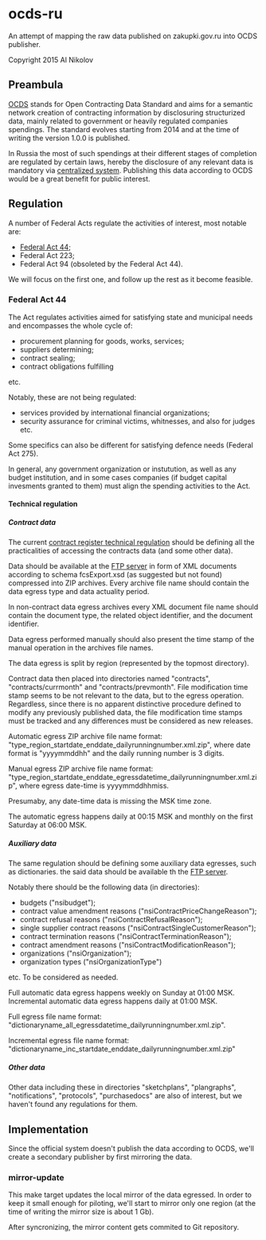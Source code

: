 # ocds-ru
An attempt of mapping the raw data published on zakupki.gov.ru into OCDS 
publisher.

Copyright 2015 Al Nikolov

## Preambula
[OCDS](http://standard.open-contracting.org/) stands for Open Contracting 
Data Standard and aims for a semantic network creation of contracting 
information by disclosuring structurized data, mainly related to government or
heavily regulated companies spendings. The standard evolves starting from 2014 
and at the time of writing the version 1.0.0 is published.

In Russia the most of such spendings at their different stages of completion 
are regulated by certain laws, hereby the disclosure of any relevant data is 
mandatory via [centralized system](http://zakupki.gov.ru/). Publishing this 
data according to OCDS would be a great benefit for public interest.

## Regulation
A number of Federal Acts regulate the activities of interest, most notable are:

* [Federal Act 44](http://www.rg.ru/2013/04/12/goszakupki-dok.html);
* Federal Act 223;
* Federal Act 94 (obsoleted by the Federal Act 44).

We will focus on the first one, and follow up the rest as it become feasible.

### Federal Act 44
The Act regulates activities aimed for satisfying state and municipal needs and 
encompasses the whole cycle of:

* procurement planning for goods, works, services;
* suppliers determining;
* contract sealing;
* contract obligations fulfilling

etc.

Notably, these are not being regulated:

* services provided by international financial organizations;
* security assurance for criminal victims, whitnesses, and also for judges etc.

Some specifics can also be different for satisfying defence needs (Federal Act 
275).

In general, any government organization or instutution, as well as any budget
institution, and in some cases companies (if budget capital invesments 
granted to them) must align the spending activities to the Act.

#### Technical regulation

##### Contract data
The current
[contract register technical regulation](http://zakupki.gov.ru/epz/main/public/download/downloadDocument.html?id=8176) 
should be defining all the practicalities of accessing the contracts data (and 
some other data).

Data should be available at the 
[FTP server](ftp://free:free@ftp.zakupki.gov.ru/fcs_regions/) in form of XML 
documents according to schema 
fcsExport.xsd (as suggested but not found) compressed into ZIP archives. 
Every archive file name should 
contain the data egress type and data actuality period. 

In non-contract data egress archives every XML document 
file name should contain the document type, the related object identifier, and 
the document identifier.

Data egress performed manually should also present the
time stamp of the manual operation in the archives file names.

The data egress is split by region (represented by the topmost directory).

Contract data then 
placed into directories named "contracts", "contracts/currmonth" and
"contracts/prevmonth". File modification time stamp seems to be not relevant 
to the data, but to the egress operation. Regardless, since there is no 
apparent distinctive procedure defined to modify any previously published data,
the file modification time stamps must be tracked and any differences must be 
considered as new releases.

Automatic egress ZIP archive file name format: 
"type_region_startdate_enddate_dailyrunningnumber.xml.zip",
where date format is "yyyymmddhh" and the daily running number is 3 digits.

Manual egress ZIP archive file name format:
"type_region_startdate_enddate_egressdatetime_dailyrunningnumber.xml.zip",
where egress date-time is yyyymmddhhmiss.

Presumaby, any date-time data is missing the MSK time zone.

The automatic egress happens daily at 00:15 MSK and monthly on the first 
Saturday at 06:00 MSK.

##### Auxiliary data
The same regulation should be defining some auxiliary data 
egresses, such as dictionaries. the said data should be available th the
[FTP server](ftp://free:free@ftp.zakupki.gov.ru/fcs_nsi/).

Notably there should be the following data (in directories):

* budgets ("nsibudget");
* contract value amendment reasons ("nsiContractPriceChangeReason");
* contract refusal reasons ("nsiContractRefusalReason");
* single supplier contract reasons ("nsiContractSingleCustomerReason");
* contract termination reasons ("nsiContractTerminationReason");
* contract amendment reasons ("nsiContractModificationReason");
* organizations ("nsiOrganization");
* organization types ("nsiOrganizationType")

etc. To be considered as needed.

Full automatic data egress happens weekly on Sunday at 01:00 MSK. Incremental
automatic data egress happens daily at 01:00 MSK.

Full egress file name format:
"dictionaryname_all_egressdatetime_dailyrunningnumber.xml.zip".

Incremental egress file name format:
"dictionaryname_inc_startdate_enddate_dailyrunningnumber.xml.zip"

##### Other data
Other data including these in directories "sketchplans", "plangraphs",
"notifications", "protocols", "purchasedocs" are also of interest,
but we haven't found any regulations for them.

## Implementation
Since the official system doesn't publish the data according to OCDS,
we'll create a secondary publisher by first mirroring the data.

### mirror-update
This make target updates the local mirror of the data egressed. In order
to keep it small enough for piloting, we'll start to mirror only one region
(at the time of writing the mirror size is about 1 Gb).

After syncronizing, the mirror content gets commited to Git repository.
